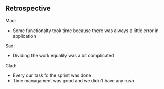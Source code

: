## Retrospective
Mad:
- Some functionalty took time because there was always a little error in application

Sad:
- Dividing the work equalily was a bit complicated 

Glad:
- Every our task fo the sprint was done
- Time managament was good and we didn't have any rush
